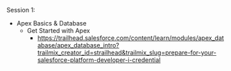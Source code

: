 Session 1:

  - Apex Basics & Database
    - Get Started with Apex
      - https://trailhead.salesforce.com/content/learn/modules/apex_database/apex_database_intro?trailmix_creator_id=strailhead&trailmix_slug=prepare-for-your-salesforce-platform-developer-i-credential  
    
